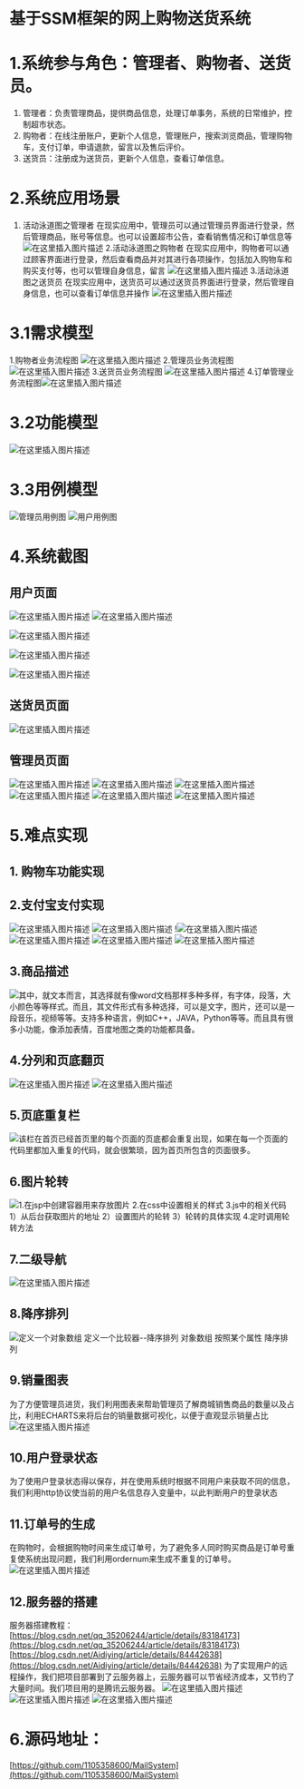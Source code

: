 # 基于SSM框架的网上购物送货系统

# 1.系统参与角色：管理者、购物者、送货员。

 1. 管理者：负责管理商品，提供商品信息，处理订单事务，系统的日常维护，控制超市状态。   
 2. 购物者：在线注册账户，更新个人信息，管理账户，搜索浏览商品，管理购物车，支付订单，申请退款，留言以及售后评价。
 3. 送货员：注册成为送货员，更新个人信息，查看订单信息。

# 2.系统应用场景

 1. 活动泳道图之管理者
在现实应用中，管理员可以通过管理员界面进行登录，然后管理商品，账号等信息。也可以设置超市公告，查看销售情况和订单信息等
![在这里插入图片描述](https://img-blog.csdnimg.cn/2021060818403134.png?x-oss-process=image/watermark,type_ZmFuZ3poZW5naGVpdGk,shadow_10,text_aHR0cHM6Ly9ibG9nLmNzZG4ubmV0L3FxXzQ1ODA4NzAw,size_16,color_FFFFFF,t_70)
2.活动泳道图之购物者
在现实应用中，购物者可以通过顾客界面进行登录，然后查看商品并对其进行各项操作，包括加入购物车和购买支付等，也可以管理自身信息，留言
![在这里插入图片描述](https://img-blog.csdnimg.cn/20210608184128986.png?x-oss-process=image/watermark,type_ZmFuZ3poZW5naGVpdGk,shadow_10,text_aHR0cHM6Ly9ibG9nLmNzZG4ubmV0L3FxXzQ1ODA4NzAw,size_16,color_FFFFFF,t_70)
3.活动泳道图之送货员
在现实应用中，送货员可以通过送货员界面进行登录，然后管理自身信息，也可以查看订单信息并操作
![在这里插入图片描述](https://img-blog.csdnimg.cn/20210608184148729.png?x-oss-process=image/watermark,type_ZmFuZ3poZW5naGVpdGk,shadow_10,text_aHR0cHM6Ly9ibG9nLmNzZG4ubmV0L3FxXzQ1ODA4NzAw,size_16,color_FFFFFF,t_70)

# 3.1需求模型

1.购物者业务流程图
![在这里插入图片描述](https://img-blog.csdnimg.cn/20210608184235672.png?x-oss-process=image/watermark,type_ZmFuZ3poZW5naGVpdGk,shadow_10,text_aHR0cHM6Ly9ibG9nLmNzZG4ubmV0L3FxXzQ1ODA4NzAw,size_16,color_FFFFFF,t_70)
2.管理员业务流程图
![在这里插入图片描述](https://img-blog.csdnimg.cn/20210608184255367.png?x-oss-process=image/watermark,type_ZmFuZ3poZW5naGVpdGk,shadow_10,text_aHR0cHM6Ly9ibG9nLmNzZG4ubmV0L3FxXzQ1ODA4NzAw,size_16,color_FFFFFF,t_70)
3.送货员业务流程图
![在这里插入图片描述](https://img-blog.csdnimg.cn/20210608184319379.png?x-oss-process=image/watermark,type_ZmFuZ3poZW5naGVpdGk,shadow_10,text_aHR0cHM6Ly9ibG9nLmNzZG4ubmV0L3FxXzQ1ODA4NzAw,size_16,color_FFFFFF,t_70)
4.订单管理业务流程图![在这里插入图片描述](https://img-blog.csdnimg.cn/20210608184331814.png?x-oss-process=image/watermark,type_ZmFuZ3poZW5naGVpdGk,shadow_10,text_aHR0cHM6Ly9ibG9nLmNzZG4ubmV0L3FxXzQ1ODA4NzAw,size_16,color_FFFFFF,t_70)

# 3.2功能模型

![在这里插入图片描述](https://img-blog.csdnimg.cn/20210608184355428.png?x-oss-process=image/watermark,type_ZmFuZ3poZW5naGVpdGk,shadow_10,text_aHR0cHM6Ly9ibG9nLmNzZG4ubmV0L3FxXzQ1ODA4NzAw,size_16,color_FFFFFF,t_70)

# 3.3用例模型

![管理员用例图](https://img-blog.csdnimg.cn/20210608184415142.png?x-oss-process=image/watermark,type_ZmFuZ3poZW5naGVpdGk,shadow_10,text_aHR0cHM6Ly9ibG9nLmNzZG4ubmV0L3FxXzQ1ODA4NzAw,size_16,color_FFFFFF,t_70)
![用户用例图](https://img-blog.csdnimg.cn/20210608184428959.png?x-oss-process=image/watermark,type_ZmFuZ3poZW5naGVpdGk,shadow_10,text_aHR0cHM6Ly9ibG9nLmNzZG4ubmV0L3FxXzQ1ODA4NzAw,size_16,color_FFFFFF,t_70)

# 4.系统截图

## 用户页面

![在这里插入图片描述](https://img-blog.csdnimg.cn/20210608184503797.png?x-oss-process=image/watermark,type_ZmFuZ3poZW5naGVpdGk,shadow_10,text_aHR0cHM6Ly9ibG9nLmNzZG4ubmV0L3FxXzQ1ODA4NzAw,size_16,color_FFFFFF,t_70)
![在这里插入图片描述](https://img-blog.csdnimg.cn/20210608184510432.png?x-oss-process=image/watermark,type_ZmFuZ3poZW5naGVpdGk,shadow_10,text_aHR0cHM6Ly9ibG9nLmNzZG4ubmV0L3FxXzQ1ODA4NzAw,size_16,color_FFFFFF,t_70)


![在这里插入图片描述](https://img-blog.csdnimg.cn/20210608184524871.png?x-oss-process=image/watermark,type_ZmFuZ3poZW5naGVpdGk,shadow_10,text_aHR0cHM6Ly9ibG9nLmNzZG4ubmV0L3FxXzQ1ODA4NzAw,size_16,color_FFFFFF,t_70)

![在这里插入图片描述](https://img-blog.csdnimg.cn/20210608184536654.png?x-oss-process=image/watermark,type_ZmFuZ3poZW5naGVpdGk,shadow_10,text_aHR0cHM6Ly9ibG9nLmNzZG4ubmV0L3FxXzQ1ODA4NzAw,size_16,color_FFFFFF,t_70)

![在这里插入图片描述](https://img-blog.csdnimg.cn/20210608184547955.png?x-oss-process=image/watermark,type_ZmFuZ3poZW5naGVpdGk,shadow_10,text_aHR0cHM6Ly9ibG9nLmNzZG4ubmV0L3FxXzQ1ODA4NzAw,size_16,color_FFFFFF,t_70)

## 送货员页面

![在这里插入图片描述](https://img-blog.csdnimg.cn/20210608184554927.png?x-oss-process=image/watermark,type_ZmFuZ3poZW5naGVpdGk,shadow_10,text_aHR0cHM6Ly9ibG9nLmNzZG4ubmV0L3FxXzQ1ODA4NzAw,size_16,color_FFFFFF,t_70)

## 管理员页面

![在这里插入图片描述](https://img-blog.csdnimg.cn/20210608184602245.png?x-oss-process=image/watermark,type_ZmFuZ3poZW5naGVpdGk,shadow_10,text_aHR0cHM6Ly9ibG9nLmNzZG4ubmV0L3FxXzQ1ODA4NzAw,size_16,color_FFFFFF,t_70)
![在这里插入图片描述](https://img-blog.csdnimg.cn/20210608184655151.png?x-oss-process=image/watermark,type_ZmFuZ3poZW5naGVpdGk,shadow_10,text_aHR0cHM6Ly9ibG9nLmNzZG4ubmV0L3FxXzQ1ODA4NzAw,size_16,color_FFFFFF,t_70)
![在这里插入图片描述](https://img-blog.csdnimg.cn/20210608184703440.png?x-oss-process=image/watermark,type_ZmFuZ3poZW5naGVpdGk,shadow_10,text_aHR0cHM6Ly9ibG9nLmNzZG4ubmV0L3FxXzQ1ODA4NzAw,size_16,color_FFFFFF,t_70)
![在这里插入图片描述](https://img-blog.csdnimg.cn/20210608184707731.png?x-oss-process=image/watermark,type_ZmFuZ3poZW5naGVpdGk,shadow_10,text_aHR0cHM6Ly9ibG9nLmNzZG4ubmV0L3FxXzQ1ODA4NzAw,size_16,color_FFFFFF,t_70)
![在这里插入图片描述](https://img-blog.csdnimg.cn/20210608184713690.png?x-oss-process=image/watermark,type_ZmFuZ3poZW5naGVpdGk,shadow_10,text_aHR0cHM6Ly9ibG9nLmNzZG4ubmV0L3FxXzQ1ODA4NzAw,size_16,color_FFFFFF,t_70)
![在这里插入图片描述](https://img-blog.csdnimg.cn/2021060818471891.png?x-oss-process=image/watermark,type_ZmFuZ3poZW5naGVpdGk,shadow_10,text_aHR0cHM6Ly9ibG9nLmNzZG4ubmV0L3FxXzQ1ODA4NzAw,size_16,color_FFFFFF,t_70)


# 5.难点实现

## 1. 购物车功能实现

## 2.支付宝支付实现
![在这里插入图片描述](https://img-blog.csdnimg.cn/20210608184909336.png?x-oss-process=image/watermark,type_ZmFuZ3poZW5naGVpdGk,shadow_10,text_aHR0cHM6Ly9ibG9nLmNzZG4ubmV0L3FxXzQ1ODA4NzAw,size_16,color_FFFFFF,t_70)
![在这里插入图片描述](https://img-blog.csdnimg.cn/20210608184919841.png?x-oss-process=image/watermark,type_ZmFuZ3poZW5naGVpdGk,shadow_10,text_aHR0cHM6Ly9ibG9nLmNzZG4ubmV0L3FxXzQ1ODA4NzAw,size_16,color_FFFFFF,t_70)
!![在这里插入图片描述](https://img-blog.csdnimg.cn/20210608184954909.png)
![在这里插入图片描述](https://img-blog.csdnimg.cn/20210608184959606.png?x-oss-process=image/watermark,type_ZmFuZ3poZW5naGVpdGk,shadow_10,text_aHR0cHM6Ly9ibG9nLmNzZG4ubmV0L3FxXzQ1ODA4NzAw,size_16,color_FFFFFF,t_70)
![在这里插入图片描述](https://img-blog.csdnimg.cn/2021060818500414.png?x-oss-process=image/watermark,type_ZmFuZ3poZW5naGVpdGk,shadow_10,text_aHR0cHM6Ly9ibG9nLmNzZG4ubmV0L3FxXzQ1ODA4NzAw,size_16,color_FFFFFF,t_70)
![在这里插入图片描述](https://img-blog.csdnimg.cn/20210608185009984.png?x-oss-process=image/watermark,type_ZmFuZ3poZW5naGVpdGk,shadow_10,text_aHR0cHM6Ly9ibG9nLmNzZG4ubmV0L3FxXzQ1ODA4NzAw,size_16,color_FFFFFF,t_70)

## 3.商品描述
![其中，就文本而言，其选择就有像word文档那样多种多样，有字体，段落，大小颜色等等样式。而且，其文件形式有多种选择，可以是文字，图片，还可以是一段音乐，视频等等。支持多种语言，例如C++，JAVA，Python等等。而且具有很多小功能，像添加表情，百度地图之类的功能都具备。
](https://img-blog.csdnimg.cn/20210608185039271.png?x-oss-process=image/watermark,type_ZmFuZ3poZW5naGVpdGk,shadow_10,text_aHR0cHM6Ly9ibG9nLmNzZG4ubmV0L3FxXzQ1ODA4NzAw,size_16,color_FFFFFF,t_70)

## 4.分列和页底翻页
![在这里插入图片描述](https://img-blog.csdnimg.cn/20210608185104791.png?x-oss-process=image/watermark,type_ZmFuZ3poZW5naGVpdGk,shadow_10,text_aHR0cHM6Ly9ibG9nLmNzZG4ubmV0L3FxXzQ1ODA4NzAw,size_16,color_FFFFFF,t_70)
![在这里插入图片描述](https://img-blog.csdnimg.cn/20210608185114723.png)

## 5.页底重复栏
![该栏在首页已经首页里的每个页面的页底都会重复出现，如果在每一个页面的代码里都加入重复的代码，就会很繁琐，因为首页所包含的页面很多。
](https://img-blog.csdnimg.cn/20210608185137905.png)

## 6.图片轮转

![1.在jsp中创建容器用来存放图片
2.在css中设置相关的样式
3.js中的相关代码
 1）从后台获取图片的地址
 2）设置图片的轮转
 3）轮转的具体实现
4.定时调用轮转方法
](https://img-blog.csdnimg.cn/20210608185210643.png?x-oss-process=image/watermark,type_ZmFuZ3poZW5naGVpdGk,shadow_10,text_aHR0cHM6Ly9ibG9nLmNzZG4ubmV0L3FxXzQ1ODA4NzAw,size_16,color_FFFFFF,t_70)

## 7.二级导航
![在这里插入图片描述](https://img-blog.csdnimg.cn/20210608185250793.png?x-oss-process=image/watermark,type_ZmFuZ3poZW5naGVpdGk,shadow_10,text_aHR0cHM6Ly9ibG9nLmNzZG4ubmV0L3FxXzQ1ODA4NzAw,size_16,color_FFFFFF,t_70)



## 8.降序排列
![定义一个对象数组
定义一个比较器--降序排列
对象数组 按照某个属性 降序排列
](https://img-blog.csdnimg.cn/20210608185314220.png?x-oss-process=image/watermark,type_ZmFuZ3poZW5naGVpdGk,shadow_10,text_aHR0cHM6Ly9ibG9nLmNzZG4ubmV0L3FxXzQ1ODA4NzAw,size_16,color_FFFFFF,t_70)


## 9.销量图表
为了方便管理员进货，我们利用图表来帮助管理员了解商城销售商品的数量以及占比，利用ECHARTS来将后台的销量数据可视化，以便于直观显示销量占比
![在这里插入图片描述](https://img-blog.csdnimg.cn/20210608185345574.png?x-oss-process=image/watermark,type_ZmFuZ3poZW5naGVpdGk,shadow_10,text_aHR0cHM6Ly9ibG9nLmNzZG4ubmV0L3FxXzQ1ODA4NzAw,size_16,color_FFFFFF,t_70)



## 10.用户登录状态
为了使用户登录状态得以保存，并在使用系统时根据不同用户来获取不同的信息，我们利用http协议使当前的用户名信息存入变量中，以此判断用户的登录状态



## 11.订单号的生成
在购物时，会根据购物时间来生成订单号，为了避免多人同时购买商品是订单号重复使系统出现问题，我们利用ordernum来生成不重复的订单号。
![在这里插入图片描述](https://img-blog.csdnimg.cn/20210608185451284.png?x-oss-process=image/watermark,type_ZmFuZ3poZW5naGVpdGk,shadow_10,text_aHR0cHM6Ly9ibG9nLmNzZG4ubmV0L3FxXzQ1ODA4NzAw,size_16,color_FFFFFF,t_70)


## 12.服务器的搭建
服务器搭建教程：
[https://blog.csdn.net/qq_35206244/article/details/83184173](https://blog.csdn.net/qq_35206244/article/details/83184173)
[https://blog.csdn.net/Aidiying/article/details/84442638](https://blog.csdn.net/Aidiying/article/details/84442638)
为了实现用户的远程操作，我们把项目部署到了云服务器上，云服务器可以节省经济成本，又节约了大量时间。我们项目用的是腾讯云服务器。
![在这里插入图片描述](https://img-blog.csdnimg.cn/20210608185540462.png?x-oss-process=image/watermark,type_ZmFuZ3poZW5naGVpdGk,shadow_10,text_aHR0cHM6Ly9ibG9nLmNzZG4ubmV0L3FxXzQ1ODA4NzAw,size_16,color_FFFFFF,t_70)
![在这里插入图片描述](https://img-blog.csdnimg.cn/20210608185544291.png?x-oss-process=image/watermark,type_ZmFuZ3poZW5naGVpdGk,shadow_10,text_aHR0cHM6Ly9ibG9nLmNzZG4ubmV0L3FxXzQ1ODA4NzAw,size_16,color_FFFFFF,t_70)
![在这里插入图片描述](https://img-blog.csdnimg.cn/20210608185559940.png?x-oss-process=image/watermark,type_ZmFuZ3poZW5naGVpdGk,shadow_10,text_aHR0cHM6Ly9ibG9nLmNzZG4ubmV0L3FxXzQ1ODA4NzAw,size_16,color_FFFFFF,t_70)

# 6.源码地址：

[https://github.com/1105358600/MailSystem](https://github.com/1105358600/MailSystem)
